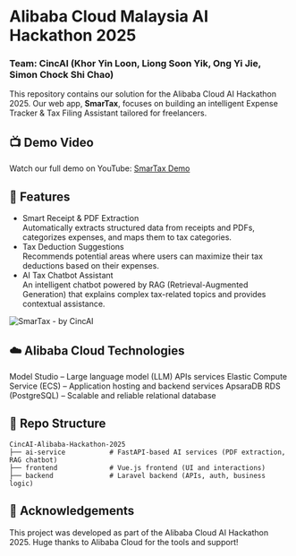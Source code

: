 # Alibaba Cloud Malaysia AI Hackathon 2025

### Team: CincAI (Khor Yin Loon, Liong Soon Yik, Ong Yi Jie, Simon Chock Shi Chao)

This repository contains our solution for the Alibaba Cloud AI Hackathon 2025. Our web app, **SmarTax**, focuses on building an intelligent Expense Tracker & Tax Filing Assistant tailored for freelancers.

## 📺 Demo Video
Watch our full demo on YouTube: [SmarTax Demo](https://www.youtube.com/watch?v=MVwWTnPA8f8&ab_channel=SoonYikLiong)

## 🚀 Features
- Smart Receipt & PDF Extraction<br>
Automatically extracts structured data from receipts and PDFs, categorizes expenses, and maps them to tax categories.
- Tax Deduction Suggestions<br>
Recommends potential areas where users can maximize their tax deductions based on their expenses.
- AI Tax Chatbot Assistant<br>
An intelligent chatbot powered by RAG (Retrieval-Augmented Generation) that explains complex tax-related topics and provides contextual assistance.

![SmarTax - by CincAI](https://github.com/user-attachments/assets/d418510a-e490-46a9-aa7e-902dc69b2daf)

## ☁️ Alibaba Cloud Technologies
Model Studio – Large language model (LLM) APIs services
Elastic Compute Service (ECS) – Application hosting and backend services
ApsaraDB RDS (PostgreSQL) – Scalable and reliable relational database

## 📁 Repo Structure
```
CincAI-Alibaba-Hackathon-2025
├── ai-service           # FastAPI-based AI services (PDF extraction, RAG chatbot)      
├── frontend             # Vue.js frontend (UI and interactions)
├── backend              # Laravel backend (APIs, auth, business logic)
```

## 👥 Acknowledgements
This project was developed as part of the Alibaba Cloud AI Hackathon 2025. Huge thanks to Alibaba Cloud for the tools and support!
